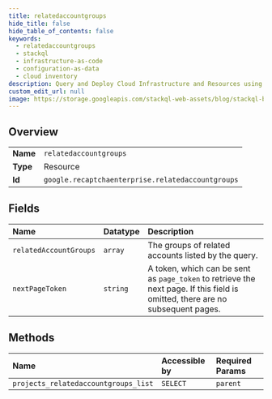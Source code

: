 ```yaml
---
title: relatedaccountgroups
hide_title: false
hide_table_of_contents: false
keywords:
  - relatedaccountgroups
  - stackql
  - infrastructure-as-code
  - configuration-as-data
  - cloud inventory
description: Query and Deploy Cloud Infrastructure and Resources using SQL
custom_edit_url: null
image: https://storage.googleapis.com/stackql-web-assets/blog/stackql-blog-post-featured-image.png
---
```

  
    

## Overview
<table><tbody>
<tr><td><b>Name</b></td><td><code>relatedaccountgroups</code></td></tr>
<tr><td><b>Type</b></td><td>Resource</td></tr>
<tr><td><b>Id</b></td><td><code>google.recaptchaenterprise.relatedaccountgroups</code></td></tr>
</tbody></table>

## Fields
| Name | Datatype | Description |
|:-----|:---------|:------------|
| `relatedAccountGroups` | `array` | The groups of related accounts listed by the query. |
| `nextPageToken` | `string` | A token, which can be sent as `page_token` to retrieve the next page. If this field is omitted, there are no subsequent pages. |
## Methods
| Name | Accessible by | Required Params |
|:-----|:--------------|:----------------|
| `projects_relatedaccountgroups_list` | `SELECT` | `parent` |
